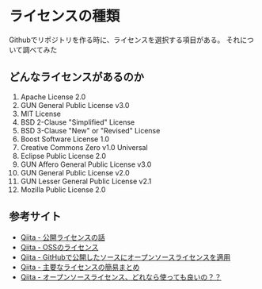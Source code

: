 # ライセンスの種類

Githubでリポジトリを作る時に、ライセンスを選択する項目がある。
それについて調べてみた

## どんなライセンスがあるのか

1. Apache License 2.0
2. GUN General Public License v3.0
3. MIT License
4. BSD 2-Clause "Simplified" License
5. BSD 3-Clause "New" or "Revised" License
6. Boost Software License 1.0
7. Creative Commons Zero v1.0 Universal
8. Eclipse Public License 2.0
9. GUN Affero General Public License v3.0
10. GUN General Public License v2.0
11. GUN Lesser General Public License v2.1
12. Mozilla Public License 2.0

## 参考サイト

- [Qiita - 公開ライセンスの話](https://qiita.com/lovee/items/484ae3fc038314a64ee2)
- [Qiita - OSSのライセンス](https://qiita.com/You_name_is_YU/items/84e428ab59dc12924b46)
- [Qiita - GitHubで公開したソースにオープンソースライセンスを適用](https://qiita.com/legitwhiz/items/bb34ef20ba23336e0c87)
- [Qiita - 主要なライセンスの簡易まとめ](https://qiita.com/azucat2/items/6d71f37832191a7c151a)
- [Qiita - オープンソースライセンス、どれなら使っても良いの？？](https://qiita.com/fate_shelled/items/a928709d7610cee5aa66)
